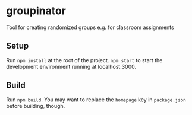 # groupinator
Tool for creating randomized groups e.g. for classroom assignments

## Setup
Run `npm install` at the root of the project. `npm start` to start the development environment running at localhost:3000.

## Build
Run `npm build`. You may want to replace the `homepage` key in `package.json` before building, though.
